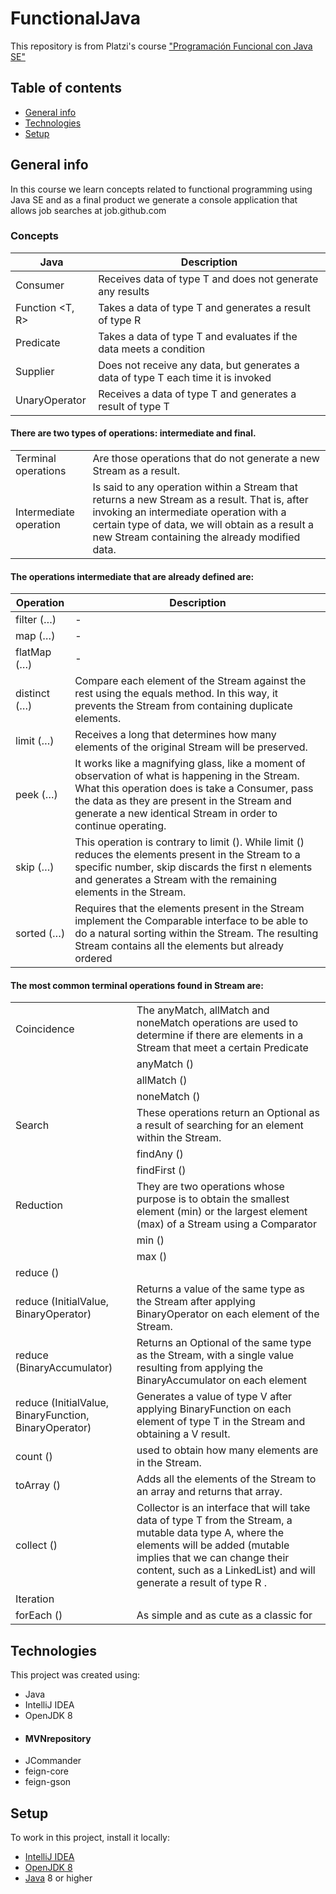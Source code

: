 # FunctionalJava
This repository is from Platzi's course ["Programación Funcional con Java SE"](https://platzi.com/clases/java-funcional/)

## Table of contents
* [General info](#general-info)
* [Technologies](#technologies)
* [Setup](#setup)

## General info

In this course we learn concepts related to functional programming using Java SE and as a final product we generate a console application that allows job searches at job.github.com

### Concepts

| Java | Description |
|-|-|
|Consumer <T>| Receives data of type T and does not generate any results|
|Function <T, R>| Takes a data of type T and generates a result of type R|
|Predicate <T>| Takes a data of type T and evaluates if the data meets a condition|
|Supplier <T>| Does not receive any data, but generates a data of type T each time it is invoked|
|UnaryOperator <T>| Receives a data of type T and generates a result of type T|

#### There are two types of operations: intermediate and final.

|||
|-|-|
|Terminal operations| Are those operations that do not generate a new Stream as a result.|
|Intermediate operation| Is said to any operation within a Stream that returns a new Stream as a result. That is, after invoking an intermediate operation with a certain type of data, we will obtain as a result a new Stream containing the already modified data.|


#### The operations intermediate that are already defined are:

|Operation|Description|
|-|-|
|filter (…)|-|
|map (…)|-|
|flatMap (…)|-|
|distinct (…)| Compare each element of the Stream against the rest using the equals method. In this way, it prevents the Stream from containing duplicate elements.|
|limit (…)| Receives a long that determines how many elements of the original Stream will be preserved.|
|peek (…)| It works like a magnifying glass, like a moment of observation of what is happening in the Stream. What this operation does is take a Consumer, pass the data as they are present in the Stream and generate a new identical Stream in order to continue operating.|
|skip (…)| This operation is contrary to limit (). While limit () reduces the elements present in the Stream to a specific number, skip discards the first n elements and generates a Stream with the remaining elements in the Stream.|
|sorted (…)| Requires that the elements present in the Stream implement the Comparable interface to be able to do a natural sorting within the Stream. The resulting Stream contains all the elements but already ordered|

#### The most common terminal operations found in Stream are:

|||
|-|-|
|Coincidence| The anyMatch, allMatch and noneMatch operations are used to determine if there are elements in a Stream that meet a certain Predicate|
||anyMatch ()|
||allMatch ()|
||noneMatch ()|
|Search| These operations return an Optional as a result of searching for an element within the Stream.|
||findAny ()|
||findFirst ()|
|Reduction|They are two operations whose purpose is to obtain the smallest element (min) or the largest element (max) of a Stream using a Comparator|
||min ()|
||max ()|
|reduce ()||
|reduce (InitialValue, BinaryOperator)| Returns a value of the same type as the Stream after applying BinaryOperator on each element of the Stream.|
|reduce (BinaryAccumulator)| Returns an Optional of the same type as the Stream, with a single value resulting from applying the BinaryAccumulator on each element|
|reduce (InitialValue, BinaryFunction, BinaryOperator)| Generates a value of type V after applying BinaryFunction on each element of type T in the Stream and obtaining a V result.|
|count ()| used to obtain how many elements are in the Stream.|
|toArray ()| Adds all the elements of the Stream to an array and returns that array.|
|collect ()| Collector is an interface that will take data of type T from the Stream, a mutable data type A, where the elements will be added (mutable implies that we can change their content, such as a LinkedList) and will generate a result of type R .|
|Iteration|
|forEach ()| As simple and as cute as a classic for|
## Technologies

This project was created using:
* Java
* IntelliJ IDEA
* OpenJDK 8
* ####  MVNrepository
- JCommander
- feign-core
- feign-gson

## Setup

To work in this project, install it locally:
* [IntelliJ IDEA](https://www.jetbrains.com/es-es/idea/download)
* [OpenJDK 8](https://adoptopenjdk.net/?variant=openjdk8&jvmVariant=hotspot)
* [Java](https://www.java.com/es/download/manual.jsp) 8 or higher


